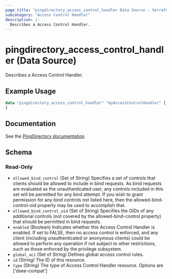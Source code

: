 ```yaml
---
page_title: "pingdirectory_access_control_handler Data Source - terraform-provider-pingdirectory"
subcategory: "Access Control Handler"
description: |-
  Describes a Access Control Handler.
---
```


# pingdirectory_access_control_handler (Data Source)

Describes a Access Control Handler.

## Example Usage

```terraform
data "pingdirectory_access_control_handler" "myAccessControlHandler" {
}
```

## Documentation
See the [PingDirectory documentation](https://docs.pingidentity.com/r/en-us/pingdirectory-93/pd_sec_define_global_acis)

<!-- schema generated by tfplugindocs -->
## Schema

### Read-Only

- `allowed_bind_control` (Set of String) Specifies a set of controls that clients should be allowed to include in bind requests. As bind requests are evaluated as the unauthenticated user, any controls included in this set will be permitted for any bind attempt. If you wish to grant permission for any bind controls not listed here, then the allowed-bind-control-oid property may be used to accomplish that.
- `allowed_bind_control_oid` (Set of String) Specifies the OIDs of any additional controls (not covered by the allowed-bind-control property) that should be permitted in bind requests.
- `enabled` (Boolean) Indicates whether this Access Control Handler is enabled. If set to FALSE, then no access control is enforced, and any client (including unauthenticated or anonymous clients) could be allowed to perform any operation if not subject to other restrictions, such as those enforced by the privilege subsystem.
- `global_aci` (Set of String) Defines global access control rules.
- `id` (String) The ID of this resource.
- `type` (String) The type of Access Control Handler resource. Options are ['dsee-compat']

